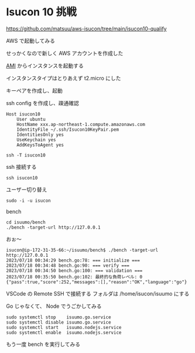 # Isucon 10 挑戦

https://github.com/matsuu/aws-isucon/tree/main/isucon10-qualify

AWS で起動してみる

せっかくなので新しく AWS アカウントを作成した

[AMI](https://ap-northeast-1.console.aws.amazon.com/ec2/home?region=ap-northeast-1#ImageDetails:imageId=ami-03bbe60df80bdccc0) からインスタンスを起動する

インスタンスタイプはとりあえず t2.micro にした

キーペアを作成し、起動

ssh config を作成し、疎通確認

```
Host isucon10
    User ubuntu
    HostName xxx.ap-northeast-1.compute.amazonaws.com
    IdentityFile ~/.ssh/Isucon10KeyPair.pem
    IdentitiesOnly yes
    UseKeychain yes
    AddKeysToAgent yes
```

```
ssh -T isucon10
```

ssh 接続する

```
ssh isucon10
```

ユーザー切り替え

```
sudo -i -u isucon
```

bench

```
cd isuumo/bench
./bench -target-url http://127.0.0.1
```

おぉ〜

```
isucon@ip-172-31-35-66:~/isuumo/bench$ ./bench -target-url http://127.0.0.1
2023/07/18 00:34:29 bench.go:78: === initialize ===
2023/07/18 00:34:48 bench.go:90: === verify ===
2023/07/18 00:34:50 bench.go:100: === validation ===
2023/07/18 00:35:50 bench.go:102: 最終的な負荷レベル: 0
{"pass":true,"score":252,"messages":[],"reason":"OK","language":"go"}
```

VSCode の Remote SSH で接続する
フォルダは /home/isucon/isuumo にする

Go じゃなくて、 Node でうごかしてみる 

```
sudo systemctl stop    isuumo.go.service
sudo systemctl disable isuumo.go.service
sudo systemctl start   isuumo.nodejs.service
sudo systemctl enable  isuumo.nodejs.service
```

もう一度 bench を実行してみる